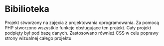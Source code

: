 # Bibilioteka
Projekt stworzony na zajęcia z projektowania oprogramowania. Za pomocą PHP stworzono wszystkie funkcje obsługujące ten projekt. Cały projekt podpięty był pod bazę danych. Zastosowano również CSS w celu poprawy strony wizualnej całego projektu
